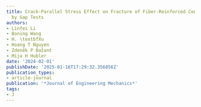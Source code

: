 ```yaml
---
title: Crack-Parallel Stress Effect on Fracture of Fiber-Reinforced Concrete Revealed
  by Gap Tests
authors:
- Linfei Li
- Boning Wang
- H. \textbfXu
- Hoang T Nguyen
- Zdeněk P Bažant
- Mija H Hubler
date: '2024-02-01'
publishDate: '2025-01-16T17:29:32.356856Z'
publication_types:
- article-journal
publication: '*Journal of Engineering Mechanics*'
tags:
- J
---
```

